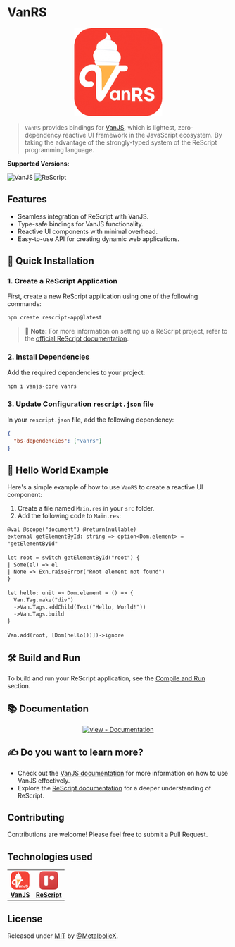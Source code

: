 # VanRS

<div align="center">
  <img src="./images/vanrs-logo.png" alt="VanRS Logo" width="200" height="200" />
</div>

> `VanRS` provides bindings for [VanJS](https://vanjs.org/), which is lightest, zero-dependency reactive UI framework in the JavaScript ecosystem. By taking the advantage of the strongly-typed system of the ReScript programming language.

**Supported Versions:**

![VanJS](https://img.shields.io/badge/VanJS->=1.5.5-blue)
![ReScript](https://img.shields.io/badge/ReScript->=11.0.0-blue)


## Features

- Seamless integration of ReScript with VanJS.
- Type-safe bindings for VanJS functionality.
- Reactive UI components with minimal overhead.
- Easy-to-use API for creating dynamic web applications.

## 🚀 Quick Installation

### 1. Create a ReScript Application

First, create a new ReScript application using one of the following commands:

```sh
npm create rescript-app@latest
```

> 📝 **Note:** For more information on setting up a ReScript project, refer to the [official ReScript documentation](https://rescript-lang.org/docs/manual/latest/installation).

### 2. Install Dependencies

Add the required dependencies to your project:

```sh
npm i vanjs-core vanrs
```

### 3. Update Configuration `rescript.json` file

In your `rescript.json` file, add the following dependency:

```json
{
  "bs-dependencies": ["vanrs"]
}
```

## 🙌 Hello World Example

Here's a simple example of how to use `VanRS` to create a reactive UI component:

1. Create a file named `Main.res` in your `src` folder.
2. Add the following code to `Main.res`:

```rescript
@val @scope("document") @return(nullable)
external getElementById: string => option<Dom.element> = "getElementById"

let root = switch getElementById("root") {
| Some(el) => el
| None => Exn.raiseError("Root element not found")
}

let hello: unit => Dom.element = () => {
  Van.Tag.make("div")
  ->Van.Tags.addChild(Text("Hello, World!"))
  ->Van.Tags.build
}

Van.add(root, [Dom(hello())])->ignore
```

## 🛠 Build and Run

To build and run your ReScript application, see the [Compile and Run](https://metalbolicx.github.io/vanrs/#/compile-run) section.

## 📚 Documentation

<div align="center">

[![view - Documentation](https://img.shields.io/badge/view-Documentation-blue?style=for-the-badge)](https://metalbolicx.github.io/vanrs/#/api-index)

</div>

## ✍ Do you want to learn more?

- Check out the [VanJS documentation](https://vanjs.org/tutorial) for more information on how to use VanJS effectively.
- Explore the [ReScript documentation](https://rescript-lang.org/docs/manual/latest/introduction) for a deeper understanding of ReScript.

## Contributing

Contributions are welcome! Please feel free to submit a Pull Request.

## Technologies used

<table style="border: none;">
  <tr>
    <td align="center">
      <a href="https://vanjs.org/" target="_blank">
        <img src="./images/vanjs-logo.png" alt="VanJS" width="42" height="42" /><br/>
        <b>VanJS</b><br/>
      </a>
    </td>
    <td align="center">
      <a href="https://rescript-lang.org/" target="_blank">
        <img src="./images/rescript-logo.png" alt="ReScript" width="42" height="42" /><br/>
        <b>ReScript</b><br/>
      </a>
    </td>
  </tr>
</table>

## License

Released under [MIT](/LICENSE) by [@MetalbolicX](https://github.com/MetalbolicX).